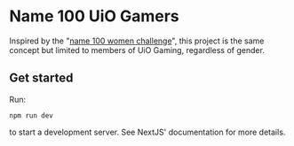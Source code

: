 # Name 100 UiO Gamers

Inspired by the "[name 100 women challenge](https://knowyourmeme.com/memes/name-100-women-challenge)", this project is the same concept but limited to members of UiO Gaming, regardless of gender.

## Get started

Run:

```
npm run dev
```

to start a development server. See NextJS' documentation for more details.
